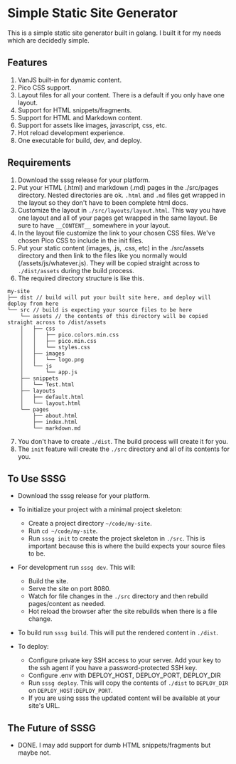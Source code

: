 # Simple Static Site Generator

This is a simple static site generator built in golang. I built it for my needs which are decidedly simple.

## Features

1. VanJS built-in for dynamic content.
2. Pico CSS support.
3. Layout files for all your content. There is a default if you only have one layout.
4. Support for HTML snippets/fragments.
5. Support for HTML and Markdown content.
6. Support for assets like images, javascript, css, etc.
7. Hot reload development experience.
8. One executable for build, dev, and deploy.

## Requirements

1. Download the sssg release for your platform.
2. Put your HTML (.html) and markdown (.md) pages in the ./src/pages directory. Nested directories are ok. `.html` and `.md` files get wrapped in the layout so they don't have to been complete html docs.
3. Customize the layout in `./src/layouts/layout.html`. This way you have one layout and all of your pages get wrapped in the same layout. Be sure to have `__CONTENT__` somewhere in your layout.
4. In the layout file customize the link to your chosen CSS files. We've chosen Pico CSS to include in the init files.
5. Put your static content (images, .js, .css, etc) in the ./src/assets directory and then link to the files like you normally would (/assets/js/whatever.js). They will be copied straight across to `./dist/assets` during the build process.
6. The required directory structure is like this.

```
my-site
├── dist // build will put your built site here, and deploy will deploy from here
└── src // build is expecting your source files to be here
    └── assets // the contents of this directory will be copied straight across to /dist/assets
    │   ├── css
    │   │   ├── pico.colors.min.css
    │   │   ├── pico.min.css
    │   │   └── styles.css
    │   ├── images
    │   │   └── logo.png
    │   └── js
    │       └── app.js
    ├── snippets
    │   └── Test.html
    ├── layouts
    │   ├── default.html
    │   └── layout.html
    └── pages
        ├── about.html
        ├── index.html
        └── markdown.md
```

7. You don't have to create `./dist`. The build process will create it for you.
8. The `init` feature will create the `./src` directory and all of its contents for you.
## To Use SSSG

- Download the sssg release for your platform.

- To initialize your project with a minimal project skeleton:
  - Create a project directory `~/code/my-site`.
  - Run `cd ~/code/my-site`.
  - Run `sssg init` to create the project skeleton in `./src`. This is important because this is where the build expects your source files to be.

- For development run `sssg dev`. This will:
  - Build the site.
  - Serve the site on port 8080.
  - Watch for file changes in the `./src` directory and then rebuild pages/content as needed.
  - Hot reload the browser after the site rebuilds when there is a file change.

- To build run `sssg build`. This will put the rendered content in `./dist`.

- To deploy:
  - Configure private key SSH access to your server. Add your key to the ssh agent if you have a password-protected SSH key.
  - Configure .env with DEPLOY_HOST, DEPLOY_PORT, DEPLOY_DIR
  - Run `sssg deploy`. This will copy the contents of `./dist` to `DEPLOY_DIR` on `DEPLOY_HOST:DEPLOY_PORT`.
  - If you are using ssss the updated content will be available at your site's URL.

## The Future of SSSG

- DONE. I may add support for dumb HTML snippets/fragments but maybe not.
